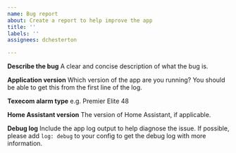 ```yaml
---
name: Bug report
about: Create a report to help improve the app
title: ''
labels: ''
assignees: dchesterton

---
```


**Describe the bug**
A clear and concise description of what the bug is.

**Application version**
Which version of the app are you running? You should be able to get this from the first line of the log.

**Texecom alarm type**
e.g. Premier Elite 48

**Home Assistant version**
The version of Home Assistant, if applicable.

**Debug log**
Include the app log output to help diagnose the issue. If possible, please add `log: debug` to your config to get the debug log with more information.
